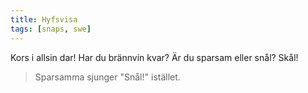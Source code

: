 ```yaml
---
title: Hyfsvisa
tags: [snaps, swe]
---
```


Kors i allsin dar!
Har du brännvin kvar?
Är du sparsam eller snål?
Skål!

> Sparsamma sjunger "Snål!" istället.
